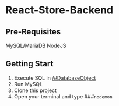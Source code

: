 # React-Store-Backend

## Pre-Requisites
MySQL/MariaDB
NodeJS

## Getting Start
1. Execute SQL in [/#DatabaseObject](https://github.com/arbaieffendi/React-Store-Backend/tree/master/%23DatabaseObject)
2. Run MySQL
3. Clone this project
4. Open your terminal and type
###`nodemon`
